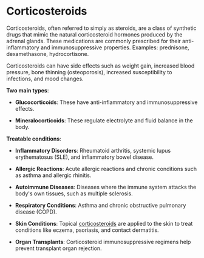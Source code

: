 # Corticosteroids

Corticosteroids, often referred to simply as steroids, are a class of synthetic drugs that mimic the natural corticosteroid hormones produced by the adrenal glands. These medications are commonly prescribed for their anti-inflammatory and immunosuppressive properties. Examples: prednisone, dexamethasone, hydrocortisone.

Corticosteroids can have side effects such as weight gain, increased blood pressure, bone thinning (osteoporosis), increased susceptibility to infections, and mood changes.

**Two main types**:

* **Glucocorticoids**: These have anti-inflammatory and immunosuppressive effects.

* **Mineralocorticoids**: These regulate electrolyte and fluid balance in the body.

**Treatable conditions**:

* **Inflammatory Disorders**: Rheumatoid arthritis, systemic lupus erythematosus (SLE), and inflammatory bowel disease.

* **Allergic Reactions**: Acute allergic reactions and chronic conditions such as asthma and allergic rhinitis.

* **Autoimmune Diseases**: Diseases where the immune system attacks the body's own tissues, such as multiple sclerosis.

* **Respiratory Conditions**: Asthma and chronic obstructive pulmonary disease (COPD).

* **Skin Conditions**: Topical [corticosteroids](../corticosteroids/) are applied to the skin to treat conditions like eczema, psoriasis, and contact dermatitis.

* **Organ Transplants**: Corticosteroid immunosuppressive regimens help prevent transplant organ rejection.

